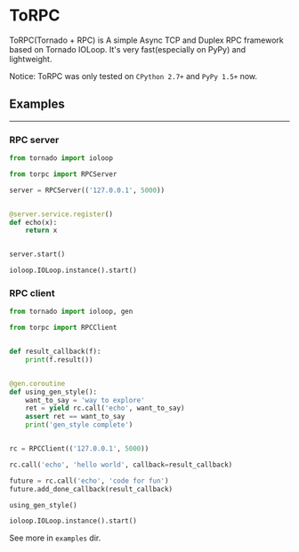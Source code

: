 # ToRPC

ToRPC(Tornado + RPC) is A simple Async TCP and Duplex RPC framework based on Tornado IOLoop. It's very fast(especially on PyPy) and lightweight.

Notice: ToRPC was only tested on `CPython 2.7+` and `PyPy 1.5+` now.

## Examples
--------

### RPC server
```python
from tornado import ioloop

from torpc import RPCServer

server = RPCServer(('127.0.0.1', 5000))


@server.service.register()
def echo(x):
    return x


server.start()

ioloop.IOLoop.instance().start()
```

### RPC client
```python
from tornado import ioloop, gen

from torpc import RPCClient


def result_callback(f):
    print(f.result())


@gen.coroutine
def using_gen_style():
    want_to_say = 'way to explore'
    ret = yield rc.call('echo', want_to_say)
    assert ret == want_to_say
    print('gen_style complete')


rc = RPCClient(('127.0.0.1', 5000))

rc.call('echo', 'hello world', callback=result_callback)

future = rc.call('echo', 'code for fun')
future.add_done_callback(result_callback)

using_gen_style()

ioloop.IOLoop.instance().start()
```

See more in `examples` dir.
